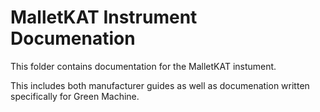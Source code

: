 # MalletKAT Instrument Documenation

This folder contains documentation for the MalletKAT instument.

This includes both manufacturer guides as well as documenation
written specifically for Green Machine.

